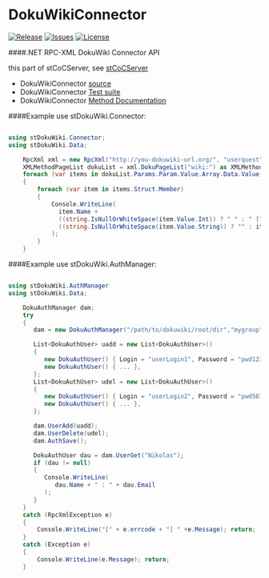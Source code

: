 # DokuWikiConnector
[![Release](https://img.shields.io/github/release/PetersSharp/DokuWikiConnector.svg?style=flat)](https://github.com/PetersSharp/DokuWikiConnector/releases/latest)
[![Issues](https://img.shields.io/github/issues/PetersSharp/stCoCServer.svg?style=flat)](https://github.com/PetersSharp/stCoCServer/issues)
[![License](http://img.shields.io/:license-mit-blue.svg)](https://github.com/PetersSharp/stCoCServer/blob/master/LICENSE)

####.NET RPC-XML DokuWiki Connector API

 this part of stCoCServer, see [stCoCServer](https://github.com/PetersSharp/stCoCServer)
* DokuWikiConnector [source](https://github.com/PetersSharp/stCoCServer/tree/master/stCoCServer/stExtLib/stDokuWikiConnector-dll)
* DokuWikiConnector [Test suite](https://github.com/PetersSharp/stCoCServer/tree/master/stCoCServer/stTest/TestDokuWikiConnector)
* DokuWikiConnector [Method Documentation](https://github.com/PetersSharp/stCoCServer/tree/master/stCoCServer/stExtLib/stDokuWikiConnector-dll/Doc)

####Example use stDokuWiki.Connector:

```csharp

using stDokuWiki.Connector;
using stDokuWiki.Data;

    RpcXml xml = new RpcXml("http://you-dokuwiki-url.org/", "userquest", "userquest");
    XMLMethodPageList dokuList = xml.DokuPageList("wiki:") as XMLMethodPageList;
    foreach (var items in dokuList.Params.Param.Value.Array.Data.Value)
    {
        foreach (var item in items.Struct.Member)
        {
            Console.WriteLine(
              item.Name +
              ((string.IsNullOrWhiteSpace(item.Value.Int)) ? " " : " [" + item.Value.Int + "] ") +
              ((string.IsNullOrWhiteSpace(item.Value.String)) ? "" : item.Value.String)
            );
        }
    }

```

####Example use stDokuWiki.AuthManager:

```csharp

using stDokuWiki.AuthManager
using stDokuWiki.Data;

    DokuAuthManager dam;
    try
    {
       dam = new DokuAuthManager("/path/to/dokuwiki/root/dir","mygroup");

       List<DokuAuthUser> uadd = new List<DokuAuthUser>()
       {
          new DokuAuthUser() { Login = "userLogin1", Password = "pwd1234", Name = "Nikolas", Email = "Nikolas@nomail.com", Group = "personalGroup"},
          new DokuAuthUser() { ... },
       };
       List<DokuAuthUser> udel = new List<DokuAuthUser>()
       {
          new DokuAuthUser() { Login = "userLogin2", Password = "pwd5678", Name = "Tim", Email = "Tim@nomail.com", Group = "allGroup"},
          new DokuAuthUser() { ... },
       };

       dam.UserAdd(uadd);
       dam.UserDelete(udel);
       dam.AuthSave();

       DokuAuthUser dau = dam.UserGet("Nikolas");
       if (dau != null)
       {
          Console.WriteLine(
             dau.Name + " : " + dau.Email
          );
       }
    }
    catch (RpcXmlException e)
    {
        Console.WriteLine("[" + e.errcode + "] " +e.Message); return;
    }
    catch (Exception e)
    {
        Console.WriteLine(e.Message); return;
    }

```
